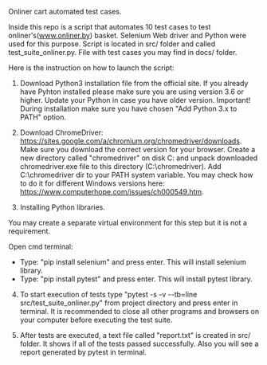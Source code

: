 Onliner cart automated test cases.

Inside this repo is a script that automates 10 test cases to test onliner's(www.onliner.by) basket. Selenium Web driver and Python were used for this purpose. 
Script is located in src/ folder and called test_suite_onliner.py. File with test cases you may find in docs/ folder. 

Here is the instruction on how to launch the script:

1. Download Python3 installation file from the official site. 
If you already have Pyhton installed please make sure you are using version 3.6 or higher. Update your Python in case you have older version. Important! During installation make sure you have chosen "Add Python 3.x to PATH" option.

2. Download ChromeDriver: https://sites.google.com/a/chromium.org/chromedriver/downloads.
Make sure you download the correct version for your browser. Create a new directory called "chromedriver" on disk C: and unpack downloaded chromedriver.exe file to this directory (C:\chromedriver). Add C:\chromedriver dir to your PATH system variable. You may check how to do it for different Windows versions here: 
https://www.computerhope.com/issues/ch000549.htm. 

3. Installing Python libraries.

 You may create a separate virtual environment for this step but it is not a requirement.

 Open cmd terminal:
 - Type: "pip install selenium" and press enter. This will install selenium library.
 - Type: "pip install pytest" and press enter. This will install pytest library.

4. To start execution of tests type "pytest -s -v --tb=line src/test_suite_onliner.py" from project directory and press enter in terminal. It is recommended to close all other programs and browsers on your computer before executing the test suite. 

5. After tests are executed, a text file called "report.txt" is created in src/ folder. It shows if all of the tests passed successfully. Also you will see a report generated by pytest in terminal.
